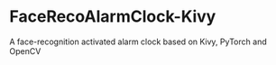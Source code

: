 # FaceRecoAlarmClock-Kivy
A face-recognition activated alarm clock based on Kivy, PyTorch and OpenCV
